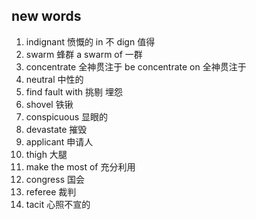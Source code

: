 ## new words

1. indignant 愤慨的 in 不 dign 值得
2. swarm 蜂群 a swarm of 一群
3. concentrate 全神贯注于 be concentrate on 全神贯注于
4. neutral 中性的
5. find fault with 挑剔 埋怨
6. shovel 铁锹
7. conspicuous 显眼的
8. devastate 摧毁
9. applicant 申请人
10. thigh 大腿
11. make the most of 充分利用
12. congress 国会
13. referee 裁判
14. tacit 心照不宣的
